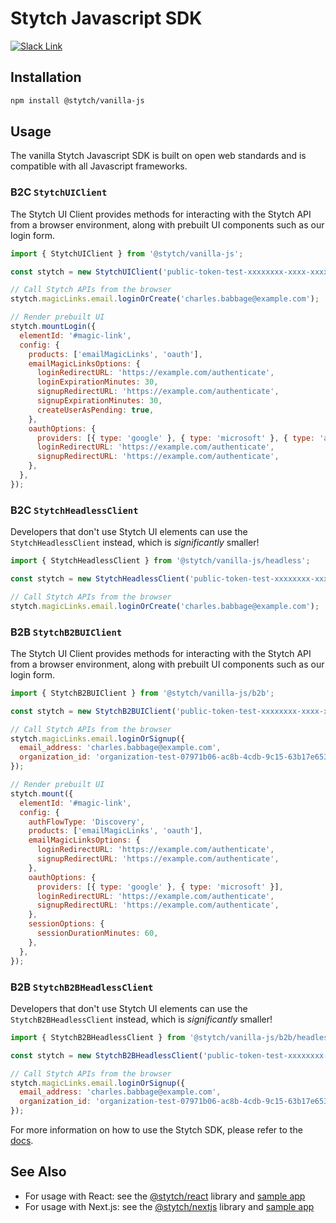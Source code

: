 # Stytch Javascript SDK

[![Slack Link](https://img.shields.io/badge/chat-stytch.slack.com-FD4E43)](https://stytch.slack.com)

## Installation

```sh
npm install @stytch/vanilla-js
```

## Usage

The vanilla Stytch Javascript SDK is built on open web standards and is compatible with all Javascript frameworks.

### **B2C** `StytchUIClient`

The Stytch UI Client provides methods for interacting with the Stytch API from a browser environment, along with prebuilt UI components such as our login form.

```js
import { StytchUIClient } from '@stytch/vanilla-js';

const stytch = new StytchUIClient('public-token-test-xxxxxxxx-xxxx-xxxx-xxxx-xxxxxxxxxxxx');

// Call Stytch APIs from the browser
stytch.magicLinks.email.loginOrCreate('charles.babbage@example.com');

// Render prebuilt UI
stytch.mountLogin({
  elementId: '#magic-link',
  config: {
    products: ['emailMagicLinks', 'oauth'],
    emailMagicLinksOptions: {
      loginRedirectURL: 'https://example.com/authenticate',
      loginExpirationMinutes: 30,
      signupRedirectURL: 'https://example.com/authenticate',
      signupExpirationMinutes: 30,
      createUserAsPending: true,
    },
    oauthOptions: {
      providers: [{ type: 'google' }, { type: 'microsoft' }, { type: 'apple' }],
      loginRedirectURL: 'https://example.com/authenticate',
      signupRedirectURL: 'https://example.com/authenticate',
    },
  },
});
```

### **B2C** `StytchHeadlessClient`

Developers that don't use Stytch UI elements can use the `StytchHeadlessClient` instead, which is _significantly_ smaller!

```js
import { StytchHeadlessClient } from '@stytch/vanilla-js/headless';

const stytch = new StytchHeadlessClient('public-token-test-xxxxxxxx-xxxx-xxxx-xxxx-xxxxxxxxxxxx');

// Call Stytch APIs from the browser
stytch.magicLinks.email.loginOrCreate('charles.babbage@example.com');
```

### **B2B** `StytchB2BUIClient`

The Stytch UI Client provides methods for interacting with the Stytch API from a browser environment, along with prebuilt UI components such as our login form.

```js
import { StytchB2BUIClient } from '@stytch/vanilla-js/b2b';

const stytch = new StytchB2BUIClient('public-token-test-xxxxxxxx-xxxx-xxxx-xxxx-xxxxxxxxxxxx');

// Call Stytch APIs from the browser
stytch.magicLinks.email.loginOrSignup({
  email_address: 'charles.babbage@example.com',
  organization_id: 'organization-test-07971b06-ac8b-4cdb-9c15-63b17e653931',
});

// Render prebuilt UI
stytch.mount({
  elementId: '#magic-link',
  config: {
    authFlowType: 'Discovery',
    products: ['emailMagicLinks', 'oauth'],
    emailMagicLinksOptions: {
      loginRedirectURL: 'https://example.com/authenticate',
      signupRedirectURL: 'https://example.com/authenticate',
    },
    oauthOptions: {
      providers: [{ type: 'google' }, { type: 'microsoft' }],
      loginRedirectURL: 'https://example.com/authenticate',
      signupRedirectURL: 'https://example.com/authenticate',
    },
    sessionOptions: {
      sessionDurationMinutes: 60,
    },
  },
});
```

### **B2B** `StytchB2BHeadlessClient`

Developers that don't use Stytch UI elements can use the `StytchB2BHeadlessClient` instead, which is _significantly_ smaller!

```js
import { StytchB2BHeadlessClient } from '@stytch/vanilla-js/b2b/headless';

const stytch = new StytchB2BHeadlessClient('public-token-test-xxxxxxxx-xxxx-xxxx-xxxx-xxxxxxxxxxxx');

// Call Stytch APIs from the browser
stytch.magicLinks.email.loginOrSignup({
  email_address: 'charles.babbage@example.com',
  organization_id: 'organization-test-07971b06-ac8b-4cdb-9c15-63b17e653931',
});
```

For more information on how to use the Stytch SDK, please refer to the
[docs](https://stytch.com/docs/sdks).

## See Also

- For usage with React: see the [@stytch/react](https://www.npmjs.com/package/@stytch/react) library
  and [sample app](https://github.com/stytchauth/stytchjs-react-magic-links)
- For usage with Next.js: see the [@stytch/nextjs](https://www.npmjs.com/package/@stytch/nextjs) library
  and [sample app](https://github.com/stytchauth/stytch-nextjs-integration)
